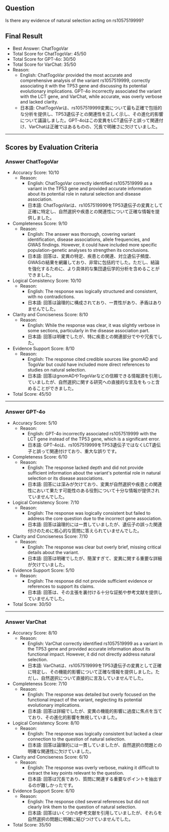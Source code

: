 ## Question

Is there any evidence of natural selection acting on rs1057519999?

## Final Result

- Best Answer: ChatTogoVar
- Total Score for ChatTogoVar: 45/50
- Total Score for GPT-4o: 30/50
- Total Score for VarChat: 35/50
- Reason:
  - English: ChatTogoVar provided the most accurate and comprehensive analysis of the variant rs1057519999, correctly associating it with the TP53 gene and discussing its potential evolutionary implications. GPT-4o incorrectly associated the variant with the LCT gene, and VarChat, while accurate, was overly verbose and lacked clarity.
  - 日本語: ChatTogoVarは、rs1057519999変異について最も正確で包括的な分析を提供し、TP53遺伝子との関連性を正しく示し、その進化的影響について議論しました。GPT-4oはこの変異をLCT遺伝子と誤って関連付け、VarChatは正確ではあるものの、冗長で明確さに欠けていました。

---

## Scores by Evaluation Criteria

### Answer ChatTogoVar
- Accuracy Score: 10/10
  - Reason: 
    - English: ChatTogoVar correctly identified rs1057519999 as a variant in the TP53 gene and provided accurate information about its potential role in natural selection and disease association.
    - 日本語: ChatTogoVarは、rs1057519999をTP53遺伝子の変異として正確に特定し、自然選択や疾患との関連性について正確な情報を提供しました。
- Completeness Score: 9/10
  - Reason: 
    - English: The answer was thorough, covering variant identification, disease associations, allele frequencies, and GWAS findings. However, it could have included more specific population-genetic analyses to strengthen its conclusions.
    - 日本語: 回答は、変異の特定、疾患との関連、対立遺伝子頻度、GWASの結果を網羅しており、非常に包括的でした。ただし、結論を強化するために、より具体的な集団遺伝学的分析を含めることができました。
- Logical Consistency Score: 10/10
  - Reason: 
    - English: The response was logically structured and consistent, with no contradictions.
    - 日本語: 回答は論理的に構成されており、一貫性があり、矛盾はありませんでした。
- Clarity and Conciseness Score: 8/10
  - Reason: 
    - English: While the response was clear, it was slightly verbose in some sections, particularly in the disease association part.
    - 日本語: 回答は明確でしたが、特に疾患との関連部分でやや冗長でした。
- Evidence Support Score: 8/10
  - Reason: 
    - English: The response cited credible sources like gnomAD and TogoVar but could have included more direct references to studies on natural selection.
    - 日本語: 回答はgnomADやTogoVarなどの信頼できる情報源を引用していましたが、自然選択に関する研究への直接的な言及をもっと含めることができました。
- Total Score: 45/50

---

### Answer GPT-4o
- Accuracy Score: 5/10
  - Reason: 
    - English: GPT-4o incorrectly associated rs1057519999 with the LCT gene instead of the TP53 gene, which is a significant error.
    - 日本語: GPT-4oは、rs1057519999をTP53遺伝子ではなくLCT遺伝子と誤って関連付けており、重大な誤りです。
- Completeness Score: 6/10
  - Reason: 
    - English: The response lacked depth and did not provide sufficient information about the variant's potential role in natural selection or its disease associations.
    - 日本語: 回答には深みが欠けており、変異が自然選択や疾患との関連性において果たす可能性のある役割について十分な情報が提供されていませんでした。
- Logical Consistency Score: 7/10
  - Reason: 
    - English: The response was logically consistent but failed to address the core question due to the incorrect gene association.
    - 日本語: 回答は論理的には一貫していましたが、遺伝子の誤った関連付けのために核心的な質問に答えられていませんでした。
- Clarity and Conciseness Score: 7/10
  - Reason: 
    - English: The response was clear but overly brief, missing critical details about the variant.
    - 日本語: 回答は明確でしたが、簡潔すぎて、変異に関する重要な詳細が欠けていました。
- Evidence Support Score: 5/10
  - Reason: 
    - English: The response did not provide sufficient evidence or references to support its claims.
    - 日本語: 回答は、その主張を裏付ける十分な証拠や参考文献を提供していませんでした。
- Total Score: 30/50

---

### Answer VarChat
- Accuracy Score: 8/10
  - Reason: 
    - English: VarChat correctly identified rs1057519999 as a variant in the TP53 gene and provided accurate information about its functional impact. However, it did not directly address natural selection.
    - 日本語: VarChatは、rs1057519999をTP53遺伝子の変異として正確に特定し、その機能的影響について正確な情報を提供しました。ただし、自然選択について直接的に言及していませんでした。
- Completeness Score: 7/10
  - Reason: 
    - English: The response was detailed but overly focused on the functional impact of the variant, neglecting its potential evolutionary implications.
    - 日本語: 回答は詳細でしたが、変異の機能的影響に過度に焦点を当てており、その進化的影響を無視していました。
- Logical Consistency Score: 8/10
  - Reason: 
    - English: The response was logically consistent but lacked a clear connection to the question of natural selection.
    - 日本語: 回答は論理的には一貫していましたが、自然選択の問題との明確な関連性に欠けていました。
- Clarity and Conciseness Score: 6/10
  - Reason: 
    - English: The response was overly verbose, making it difficult to extract the key points relevant to the question.
    - 日本語: 回答は冗長であり、質問に関連する重要なポイントを抽出するのが難しかったです。
- Evidence Support Score: 6/10
  - Reason: 
    - English: The response cited several references but did not clearly link them to the question of natural selection.
    - 日本語: 回答はいくつかの参考文献を引用していましたが、それらを自然選択の問題に明確に結びつけていませんでした。
- Total Score: 35/50